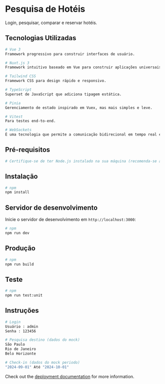 # Pesquisa de Hotéis
Login, pesquisar, comparar e reservar hotéis.

## Tecnologias Utilizadas


```bash
# Vue 3
Framework progressivo para construir interfaces de usuário.

# Nuxt.js 3
Framework intuitivo baseado em Vue para construir aplicações universais (SSR, Static Generated, ou SPA).

# Tailwind CSS
Framework CSS para design rápido e responsivo.

# TypeScript
Superset de JavaScript que adiciona tipagem estática.

# Pinia
Gerenciamento de estado inspirado em Vuex, mas mais simples e leve.

# Vitest
Para testes end-to-end.

# WebSockets
È uma tecnologia que permite a comunicação bidirecional em tempo real entre clientes e servidores na web. WebSockets foi usado para confirmar a reserva.


```

## Pré-requisitos


```bash
# Certifique-se de ter Node.js instalado na sua máquina (recomenda-se a versão > 18).


```

## Instalação


```bash
# npm
npm install

```

## Servidor de desenvolvimento

Inicie o servidor de desenvolvimento em `http://localhost:3000`:

```bash
# npm
npm run dev

```

## Produção

```bash
# npm
npm run build

```

## Teste


```bash
# npm
npm run test:unit

```

## Instruções


```bash
# Login
Usuário : admin
Senha : 123456

# Pesquisa destino (dados do mock)
São Paulo
Rio de Janeiro
Belo Horizonte

# Check-in (dados do mock periodo)
"2024-09-01" Até "2024-10-01"


```



Check out the [deployment documentation](https://nuxt.com/docs/getting-started/deployment) for more information.
